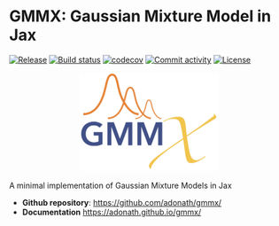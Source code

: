 # GMMX: Gaussian Mixture Model in Jax

[![Release](https://img.shields.io/github/v/release/adonath/gmmx)](https://img.shields.io/github/v/release/adonath/gmmx)
[![Build status](https://img.shields.io/github/actions/workflow/status/adonath/gmmx/main.yml?branch=main)](https://github.com/adonath/gmmx/actions/workflows/main.yml?query=branch%3Amain)
[![codecov](https://codecov.io/gh/adonath/gmmx/branch/main/graph/badge.svg)](https://codecov.io/gh/adonath/gmmx)
[![Commit activity](https://img.shields.io/github/commit-activity/m/adonath/gmmx)](https://img.shields.io/github/commit-activity/m/adonath/gmmx)
[![License](https://img.shields.io/github/license/adonath/gmmx)](https://img.shields.io/github/license/adonath/gmmx)

<p align="center">
<img width="50%" src="docs/gmmx-logo.png" alt="GMMX Logo"/>
</p>

A minimal implementation of Gaussian Mixture Models in Jax

- **Github repository**: <https://github.com/adonath/gmmx/>
- **Documentation** <https://adonath.github.io/gmmx/>
